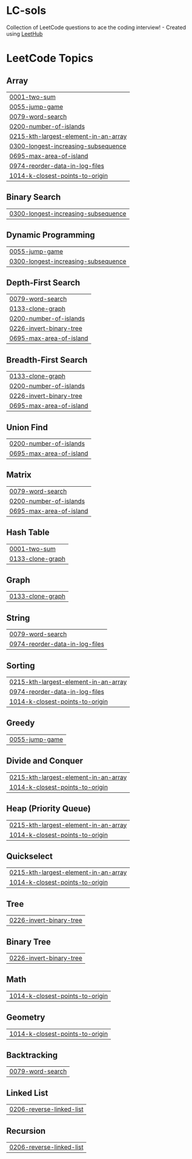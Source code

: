 # LC-sols
Collection of LeetCode questions to ace the coding interview! - Created using [LeetHub](https://github.com/QasimWani/LeetHub)

<!---LeetCode Topics Start-->
# LeetCode Topics
## Array
|  |
| ------- |
| [0001-two-sum](https://github.com/Adhijaan/LC-sols/tree/master/0001-two-sum) |
| [0055-jump-game](https://github.com/Adhijaan/LC-sols/tree/master/0055-jump-game) |
| [0079-word-search](https://github.com/Adhijaan/LC-sols/tree/master/0079-word-search) |
| [0200-number-of-islands](https://github.com/Adhijaan/LC-sols/tree/master/0200-number-of-islands) |
| [0215-kth-largest-element-in-an-array](https://github.com/Adhijaan/LC-sols/tree/master/0215-kth-largest-element-in-an-array) |
| [0300-longest-increasing-subsequence](https://github.com/Adhijaan/LC-sols/tree/master/0300-longest-increasing-subsequence) |
| [0695-max-area-of-island](https://github.com/Adhijaan/LC-sols/tree/master/0695-max-area-of-island) |
| [0974-reorder-data-in-log-files](https://github.com/Adhijaan/LC-sols/tree/master/0974-reorder-data-in-log-files) |
| [1014-k-closest-points-to-origin](https://github.com/Adhijaan/LC-sols/tree/master/1014-k-closest-points-to-origin) |
## Binary Search
|  |
| ------- |
| [0300-longest-increasing-subsequence](https://github.com/Adhijaan/LC-sols/tree/master/0300-longest-increasing-subsequence) |
## Dynamic Programming
|  |
| ------- |
| [0055-jump-game](https://github.com/Adhijaan/LC-sols/tree/master/0055-jump-game) |
| [0300-longest-increasing-subsequence](https://github.com/Adhijaan/LC-sols/tree/master/0300-longest-increasing-subsequence) |
## Depth-First Search
|  |
| ------- |
| [0079-word-search](https://github.com/Adhijaan/LC-sols/tree/master/0079-word-search) |
| [0133-clone-graph](https://github.com/Adhijaan/LC-sols/tree/master/0133-clone-graph) |
| [0200-number-of-islands](https://github.com/Adhijaan/LC-sols/tree/master/0200-number-of-islands) |
| [0226-invert-binary-tree](https://github.com/Adhijaan/LC-sols/tree/master/0226-invert-binary-tree) |
| [0695-max-area-of-island](https://github.com/Adhijaan/LC-sols/tree/master/0695-max-area-of-island) |
## Breadth-First Search
|  |
| ------- |
| [0133-clone-graph](https://github.com/Adhijaan/LC-sols/tree/master/0133-clone-graph) |
| [0200-number-of-islands](https://github.com/Adhijaan/LC-sols/tree/master/0200-number-of-islands) |
| [0226-invert-binary-tree](https://github.com/Adhijaan/LC-sols/tree/master/0226-invert-binary-tree) |
| [0695-max-area-of-island](https://github.com/Adhijaan/LC-sols/tree/master/0695-max-area-of-island) |
## Union Find
|  |
| ------- |
| [0200-number-of-islands](https://github.com/Adhijaan/LC-sols/tree/master/0200-number-of-islands) |
| [0695-max-area-of-island](https://github.com/Adhijaan/LC-sols/tree/master/0695-max-area-of-island) |
## Matrix
|  |
| ------- |
| [0079-word-search](https://github.com/Adhijaan/LC-sols/tree/master/0079-word-search) |
| [0200-number-of-islands](https://github.com/Adhijaan/LC-sols/tree/master/0200-number-of-islands) |
| [0695-max-area-of-island](https://github.com/Adhijaan/LC-sols/tree/master/0695-max-area-of-island) |
## Hash Table
|  |
| ------- |
| [0001-two-sum](https://github.com/Adhijaan/LC-sols/tree/master/0001-two-sum) |
| [0133-clone-graph](https://github.com/Adhijaan/LC-sols/tree/master/0133-clone-graph) |
## Graph
|  |
| ------- |
| [0133-clone-graph](https://github.com/Adhijaan/LC-sols/tree/master/0133-clone-graph) |
## String
|  |
| ------- |
| [0079-word-search](https://github.com/Adhijaan/LC-sols/tree/master/0079-word-search) |
| [0974-reorder-data-in-log-files](https://github.com/Adhijaan/LC-sols/tree/master/0974-reorder-data-in-log-files) |
## Sorting
|  |
| ------- |
| [0215-kth-largest-element-in-an-array](https://github.com/Adhijaan/LC-sols/tree/master/0215-kth-largest-element-in-an-array) |
| [0974-reorder-data-in-log-files](https://github.com/Adhijaan/LC-sols/tree/master/0974-reorder-data-in-log-files) |
| [1014-k-closest-points-to-origin](https://github.com/Adhijaan/LC-sols/tree/master/1014-k-closest-points-to-origin) |
## Greedy
|  |
| ------- |
| [0055-jump-game](https://github.com/Adhijaan/LC-sols/tree/master/0055-jump-game) |
## Divide and Conquer
|  |
| ------- |
| [0215-kth-largest-element-in-an-array](https://github.com/Adhijaan/LC-sols/tree/master/0215-kth-largest-element-in-an-array) |
| [1014-k-closest-points-to-origin](https://github.com/Adhijaan/LC-sols/tree/master/1014-k-closest-points-to-origin) |
## Heap (Priority Queue)
|  |
| ------- |
| [0215-kth-largest-element-in-an-array](https://github.com/Adhijaan/LC-sols/tree/master/0215-kth-largest-element-in-an-array) |
| [1014-k-closest-points-to-origin](https://github.com/Adhijaan/LC-sols/tree/master/1014-k-closest-points-to-origin) |
## Quickselect
|  |
| ------- |
| [0215-kth-largest-element-in-an-array](https://github.com/Adhijaan/LC-sols/tree/master/0215-kth-largest-element-in-an-array) |
| [1014-k-closest-points-to-origin](https://github.com/Adhijaan/LC-sols/tree/master/1014-k-closest-points-to-origin) |
## Tree
|  |
| ------- |
| [0226-invert-binary-tree](https://github.com/Adhijaan/LC-sols/tree/master/0226-invert-binary-tree) |
## Binary Tree
|  |
| ------- |
| [0226-invert-binary-tree](https://github.com/Adhijaan/LC-sols/tree/master/0226-invert-binary-tree) |
## Math
|  |
| ------- |
| [1014-k-closest-points-to-origin](https://github.com/Adhijaan/LC-sols/tree/master/1014-k-closest-points-to-origin) |
## Geometry
|  |
| ------- |
| [1014-k-closest-points-to-origin](https://github.com/Adhijaan/LC-sols/tree/master/1014-k-closest-points-to-origin) |
## Backtracking
|  |
| ------- |
| [0079-word-search](https://github.com/Adhijaan/LC-sols/tree/master/0079-word-search) |
## Linked List
|  |
| ------- |
| [0206-reverse-linked-list](https://github.com/Adhijaan/LC-sols/tree/master/0206-reverse-linked-list) |
## Recursion
|  |
| ------- |
| [0206-reverse-linked-list](https://github.com/Adhijaan/LC-sols/tree/master/0206-reverse-linked-list) |
<!---LeetCode Topics End-->